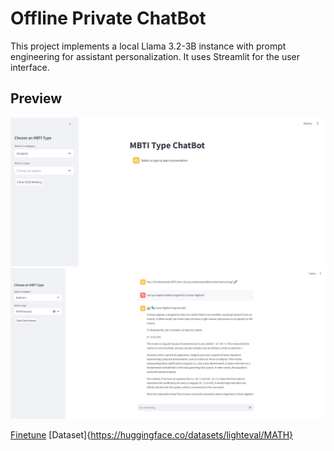 # Offline Private ChatBot

This project implements a local Llama 3.2-3B instance with prompt engineering for assistant personalization. It uses Streamlit for the user interface. 

## Preview

![ChatBot Interface](MBTI-screenshot1.PNG)
![ChatBot Interface1](MBTI-screenshot.PNG)

 [Finetune](https://github.com/ramandrosoa/Offline-Private-ChatBot/blob/main/Untitled13.ipynb)
[Dataset]{https://huggingface.co/datasets/lighteval/MATH}
